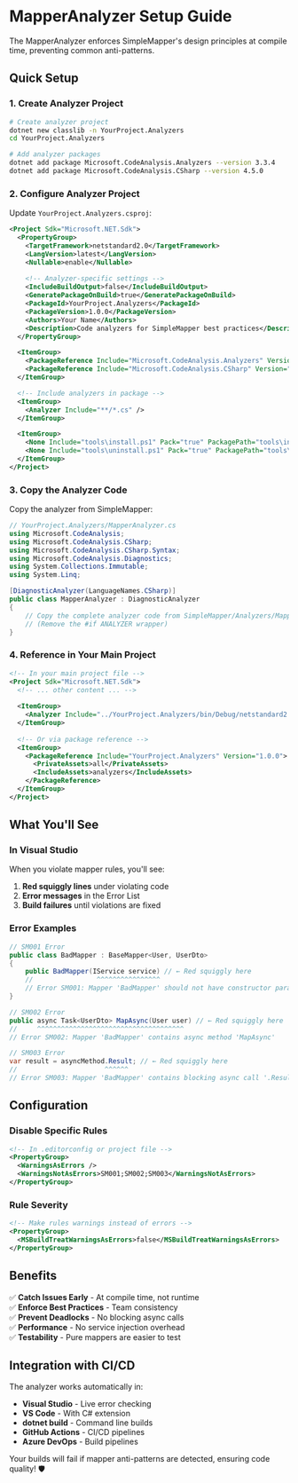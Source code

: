 # MapperAnalyzer Setup Guide

The MapperAnalyzer enforces SimpleMapper's design principles at compile time, preventing common anti-patterns.

## Quick Setup

### 1. Create Analyzer Project

```bash
# Create analyzer project
dotnet new classlib -n YourProject.Analyzers
cd YourProject.Analyzers

# Add analyzer packages
dotnet add package Microsoft.CodeAnalysis.Analyzers --version 3.3.4
dotnet add package Microsoft.CodeAnalysis.CSharp --version 4.5.0
```

### 2. Configure Analyzer Project

Update `YourProject.Analyzers.csproj`:

```xml
<Project Sdk="Microsoft.NET.Sdk">
  <PropertyGroup>
    <TargetFramework>netstandard2.0</TargetFramework>
    <LangVersion>latest</LangVersion>
    <Nullable>enable</Nullable>
    
    <!-- Analyzer-specific settings -->
    <IncludeBuildOutput>false</IncludeBuildOutput>
    <GeneratePackageOnBuild>true</GeneratePackageOnBuild>
    <PackageId>YourProject.Analyzers</PackageId>
    <PackageVersion>1.0.0</PackageVersion>
    <Authors>Your Name</Authors>
    <Description>Code analyzers for SimpleMapper best practices</Description>
  </PropertyGroup>

  <ItemGroup>
    <PackageReference Include="Microsoft.CodeAnalysis.Analyzers" Version="3.3.4" PrivateAssets="all" />
    <PackageReference Include="Microsoft.CodeAnalysis.CSharp" Version="4.5.0" PrivateAssets="all" />
  </ItemGroup>

  <!-- Include analyzers in package -->
  <ItemGroup>
    <Analyzer Include="**/*.cs" />
  </ItemGroup>

  <ItemGroup>
    <None Include="tools\install.ps1" Pack="true" PackagePath="tools\install.ps1" />
    <None Include="tools\uninstall.ps1" Pack="true" PackagePath="tools\uninstall.ps1" />
  </ItemGroup>
</Project>
```

### 3. Copy the Analyzer Code

Copy the analyzer from SimpleMapper:

```csharp
// YourProject.Analyzers/MapperAnalyzer.cs
using Microsoft.CodeAnalysis;
using Microsoft.CodeAnalysis.CSharp;
using Microsoft.CodeAnalysis.CSharp.Syntax;
using Microsoft.CodeAnalysis.Diagnostics;
using System.Collections.Immutable;
using System.Linq;

[DiagnosticAnalyzer(LanguageNames.CSharp)]
public class MapperAnalyzer : DiagnosticAnalyzer
{
    // Copy the complete analyzer code from SimpleMapper/Analyzers/MapperAnalyzer.cs
    // (Remove the #if ANALYZER wrapper)
}
```

### 4. Reference in Your Main Project

```xml
<!-- In your main project file -->
<Project Sdk="Microsoft.NET.Sdk">
  <!-- ... other content ... -->
  
  <ItemGroup>
    <Analyzer Include="../YourProject.Analyzers/bin/Debug/netstandard2.0/YourProject.Analyzers.dll" />
  </ItemGroup>
  
  <!-- Or via package reference -->
  <ItemGroup>
    <PackageReference Include="YourProject.Analyzers" Version="1.0.0">
      <PrivateAssets>all</PrivateAssets>
      <IncludeAssets>analyzers</IncludeAssets>
    </PackageReference>
  </ItemGroup>
</Project>
```

## What You'll See

### In Visual Studio

When you violate mapper rules, you'll see:

1. **Red squiggly lines** under violating code
2. **Error messages** in the Error List
3. **Build failures** until violations are fixed

### Error Examples

```csharp
// SM001 Error
public class BadMapper : BaseMapper<User, UserDto>
{
    public BadMapper(IService service) // ← Red squiggly here
    //                ^^^^^^^^^^^^^^^^
    // Error SM001: Mapper 'BadMapper' should not have constructor parameters
}

// SM002 Error  
public async Task<UserDto> MapAsync(User user) // ← Red squiggly here
//     ^^^^^^^^^^^^^^^^^^^^^^^^^^^^^^^^^^^^^
// Error SM002: Mapper 'BadMapper' contains async method 'MapAsync'

// SM003 Error
var result = asyncMethod.Result; // ← Red squiggly here
//                      ^^^^^^
// Error SM003: Mapper 'BadMapper' contains blocking async call '.Result'
```

## Configuration

### Disable Specific Rules

```xml
<!-- In .editorconfig or project file -->
<PropertyGroup>
  <WarningsAsErrors />
  <WarningsNotAsErrors>SM001;SM002;SM003</WarningsNotAsErrors>
</PropertyGroup>
```

### Rule Severity

```xml
<!-- Make rules warnings instead of errors -->
<PropertyGroup>
  <MSBuildTreatWarningsAsErrors>false</MSBuildTreatWarningsAsErrors>
</PropertyGroup>
```

## Benefits

✅ **Catch Issues Early** - At compile time, not runtime  
✅ **Enforce Best Practices** - Team consistency  
✅ **Prevent Deadlocks** - No blocking async calls  
✅ **Performance** - No service injection overhead  
✅ **Testability** - Pure mappers are easier to test  

## Integration with CI/CD

The analyzer works automatically in:
- **Visual Studio** - Live error checking
- **VS Code** - With C# extension  
- **dotnet build** - Command line builds
- **GitHub Actions** - CI/CD pipelines
- **Azure DevOps** - Build pipelines

Your builds will fail if mapper anti-patterns are detected, ensuring code quality! 🛡️ 
